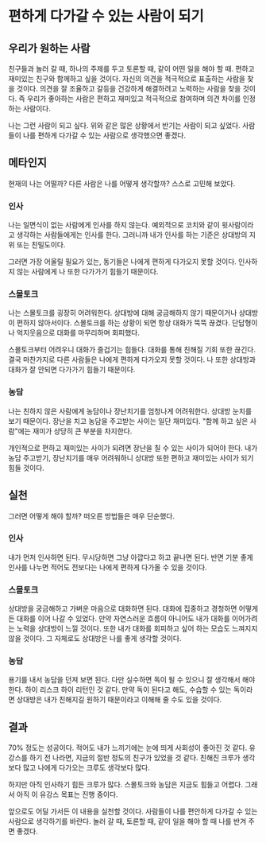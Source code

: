 # 편하게 다가갈 수 있는 사람이 되기

## 우리가 원하는 사람

친구들과 놀러 갈 때, 하나의 주제를 두고 토론할 때, 같이 어떤 일을 해야 할 때. 
편하고 재미있는 친구와 함께하고 싶을 것이다. 자신의 의견을 적극적으로 표출하는 사람을 찾을 것이다. 의견을 잘 조율하고 갈등을 건강하게 해결하려고 노력하는 사람을 찾을 것이다. 즉 우리가 좋아하는 사람은 편하고 재미있고 적극적으로 참여하며 의견 차이를 인정하는 사람이다.

나는 그런 사람이 되고 싶다. 위와 같은 많은 상황에서 반기는 사람이 되고 싶었다. 사람들이 나를 편하게 다가갈 수 있는 사람으로 생각했으면 좋겠다.

## 메타인지

현재의 나는 어떨까? 다른 사람은 나를 어떻게 생각할까? 스스로 고민해 보았다.

### 인사

나는 일면식이 없는 사람에게 인사를 하지 않는다. 예외적으로 코치와 같이 윗사람이라고 생각하는 사람들에게는 인사를 한다. 그러니까 내가 인사를 하는 기준은 상대방의 지위 또는 친밀도이다.

그러면 가장 어울릴 필요가 있는, 동기들은 나에게 편하게 다가오지 못할 것이다. 인사하지 않는 사람에게 나 또한 다가가기 힘들기 때문이다.

### 스몰토크

나는 스몰토크를 굉장히 어려워한다. 상대방에 대해 궁금해하지 않기 때문이거나 상대방이 편하지 않아서이다. 스몰토크를 하는 상황이 되면 항상 대화가 뚝뚝 끊겼다. 단답형이나 억지웃음으로 대화를 마무리하며 회피했다.

스몰토크부터 어려우니 대화가 즐겁기는 힘들다. 대화를 통해 친해질 기회 또한 끊긴다. 결국 마찬가지로 다른 사람들은 나에게 편하게 다가오지 못할 것이다. 나 또한 상대방과 대화가 잘 안되면 다가가기 힘들기 때문이다.

### 농담

나는 친하지 않은 사람에게 농담이나 장난치기를 엄청나게 어려워한다. 상대방 눈치를 보기 때문이다. 장난을 치고 농담을 주고받는 사이는 일단 재미있다. "함께 하고 싶은 사람"에는 재미가 상당히 큰 부분을 차지한다.

개인적으로 편하고 재미있는 사이가 되려면 장난을 칠 수 있는 사이가 되어야 한다. 내가 농담 주고받기, 장난치기를 매우 어려워하니 상대방 또한 편하고 재미있는 사이가 되기 힘들 것이다.

## 실천

그러면 어떻게 해야 할까? 떠오른 방법들은 매우 단순했다.

### 인사

내가 먼저 인사하면 된다. 무시당하면 그냥 아깝다고 하고 끝나면 된다. 반면 기분 좋게 인사를 나누면 적어도 전보다는 나에게 편하게 다가올 수 있을 것이다.

### 스몰토크

상대방을 궁금해하고 가벼운 마음으로 대화하면 된다. 대화에 집중하고 경청하면 어떻게든 대화를 이어 나갈 수 있었다. 만약 자연스러운 흐름이 아니어도 내가 대화를 이어가려는 노력을 상대방이 느낄 것이다. 또한 내가 대화를 회피하고 싶어 하는 모습도 느껴지지 않을 것이다. 그 자체로도 상대방은 나를 좋게 생각할 것이다.

### 농담

용기를 내서 농담을 던져 보면 된다. 다만 실수하면 독이 될 수 있으니 잘 생각해서 해야 한다. 하이 리스크 하이 리턴인 것 같다. 만약 독이 된다고 해도, 수습할 수 있는 독이라면 상대방은 내가 친해지길 원하기 때문이라고 이해해 줄 수도 있을 것이다.

## 결과

70% 정도는 성공이다. 적어도 내가 느끼기에는 눈에 띄게 사회성이 좋아진 것 같다. 유강스를 하기 전 나라면, 지금의 절반 정도의 친구가 있었을 것 같다. 친해진 크루가 생각보다 많고 나에게 다가오는 크루도 생각보다 많다.

하지만 아직 인사하기 힘든 크루가 많다. 스몰토크와 농담은 지금도 힘들고 어렵다. 그래서 아직 이 유강스 목표는 진행 중이다.

앞으로도 어딜 가서든 이 내용을 실천할 것이다. 사람들이 나를 편안하게 다가갈 수 있는 사람으로 생각하기를 바란다. 놀러 갈 때, 토론할 때, 같이 일을 해야 할 때 나를 반겨 주면 좋겠다.